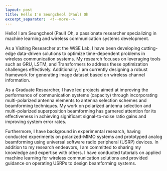 ```yaml
---
layout: post
title: Hello I'm Seungcheol (Paul) Oh
excerpt_separator:  <!--more-->
---
```


Hello! I am Seungcheol (Paul) Oh, a passionate researcher specializing in machine learning and wireless communication systems development.

As a Visiting Researcher at the WiSE Lab, I have been developing cutting-edge data-driven solutions to optimize time-dependent problems in wireless communication systems. My research focuses on leveraging 
tools such as GRU, LSTM, and Transformers to address these optimization challenges effectively. Additionally, I am currently designing a robust framework for generating image dataset based on wireless channel information.

As a Graduate Researcher, I have led projects aimed at improving the performance of communication systems (capacity) through incorporating multi-polarized antenna elements to antenna selection schemes and beamforming techniques. My work on polarized antenna selection and multi-polarized superposition beamforming has garnered attention for its effectiveness in achieving significant signal-to-noise ratio gains and improving system error rates.

Furthermore, I have background in experimental research, having conducted experiments on polarized-MIMO systems and prototyped analog beamforming using universal software radio peripheral (USRP) devices. In addition to my research endeavors, I am committed to sharing my knowledge and expertise with others. I have conducted tutorials on applied machine learning for wireless communication solutions and provided guidance on operating USRPs to design beamforming systems.
